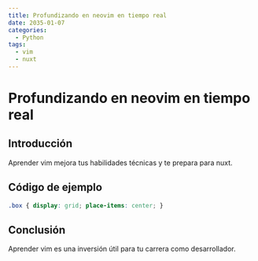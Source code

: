 ```yaml
---
title: Profundizando en neovim en tiempo real
date: 2035-01-07
categories:
  - Python
tags:
  - vim
  - nuxt
---
```


# Profundizando en neovim en tiempo real

## Introducción

Aprender vim mejora tus habilidades técnicas y te prepara para nuxt.

## Código de ejemplo

```css
.box { display: grid; place-items: center; }
```

## Conclusión

Aprender vim es una inversión útil para tu carrera como desarrollador.